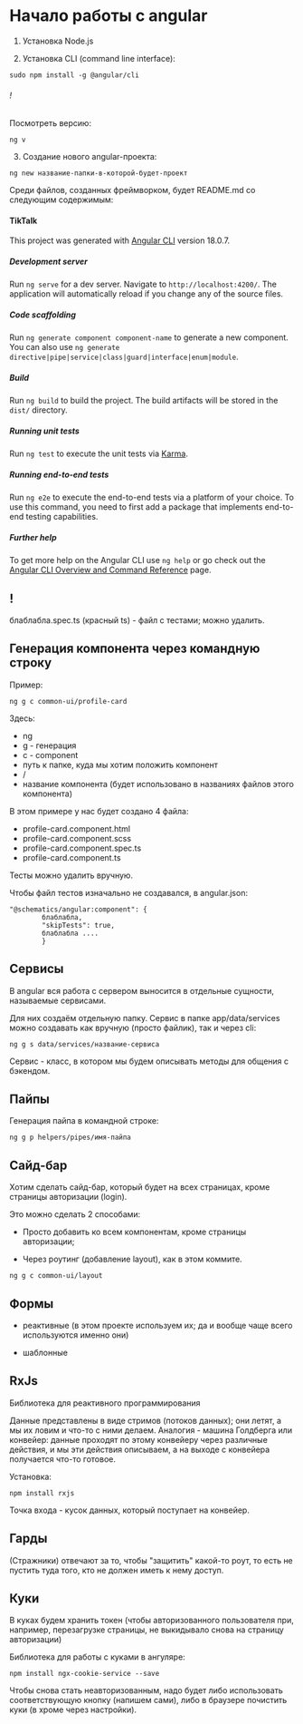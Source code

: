# Начало работы с angular

1) Установка Node.js

2) Установка CLI (command line interface):

```
sudo npm install -g @angular/cli
```

###### ! 

Посмотреть версию:

```
ng v
```

3) Создание нового angular-проекта:

```
ng new название-папки-в-которой-будет-проект
```

Среди файлов, созданных фреймворком, будет README.md со следующим содержимым:

#### TikTalk

This project was generated with [Angular CLI](https://github.com/angular/angular-cli) version 18.0.7.

##### Development server

Run `ng serve` for a dev server. Navigate to `http://localhost:4200/`. The application will automatically reload if you change any of the source files.

##### Code scaffolding

Run `ng generate component component-name` to generate a new component. You can also use `ng generate directive|pipe|service|class|guard|interface|enum|module`.

##### Build

Run `ng build` to build the project. The build artifacts will be stored in the `dist/` directory.

##### Running unit tests

Run `ng test` to execute the unit tests via [Karma](https://karma-runner.github.io).

##### Running end-to-end tests

Run `ng e2e` to execute the end-to-end tests via a platform of your choice. To use this command, you need to first add a package that implements end-to-end testing capabilities.

##### Further help

To get more help on the Angular CLI use `ng help` or go check out the [Angular CLI Overview and Command Reference](https://angular.dev/tools/cli) page.

## ! 

блаблабла.spec.ts (красный ts) - файл с тестами; можно удалить.

## Генерация компонента через командную строку

Пример:

```
ng g c common-ui/profile-card
```

Здесь:
+ ng 
+ g - генерация
+ c - component
+ путь к папке, куда мы хотим положить компонент
+ /
+ название компонента (будет использовано в названиях файлов этого компонента)

В этом примере у нас будет создано 4 файла:

+ profile-card.component.html
+ profile-card.component.scss
+ profile-card.component.spec.ts
+ profile-card.component.ts

Тесты можно удалить вручную.

Чтобы файл тестов изначально не создавался, в angular.json:

```
"@schematics/angular:component": {
        блаблабла,
        "skipTests": true,
        блаблабла ....
        }
```

## Сервисы

В angular вся работа с сервером выносится в отдельные сущности, называемые сервисами.

Для них создаём отдельную папку. Сервис в папке app/data/services можно создавать как вручную (просто файлик), так и через cli:

```
ng g s data/services/название-сервиса
```

Сервис - класс, в котором мы будем описывать методы для общения с бэкендом. 

## Пайпы

Генерация пайпа в командной строке:

```
ng g p helpers/pipes/имя-пайпа
```

## Сайд-бар

Хотим сделать сайд-бар, который будет на всех страницах, кроме страницы авторизации (login).

Это можно сделать 2 способами:

+ Просто добавить ко всем компонентам, кроме страницы авторизации;

+ Через роутинг (добавление layout), как в этом коммите.

```
ng g c common-ui/layout
```

## Формы

+ реактивные (в этом проекте используем их; да и вообще чаще всего используются именно они)

+ шаблонные

## RxJs

Библиотека для реактивного программирования

Данные представлены в виде стримов (потоков данных); они летят, а мы их ловим и что-то с ними делаем. Аналогия - машина Голдберга или конвейер: данные проходят по этому конвейеру через различные действия, и мы эти действия описываем, а на выходе с конвейера получается что-то готовое.

Установка:

```
npm install rxjs
```

Точка входа - кусок данных, который поступает на конвейер.

## Гарды

(Стражники) отвечают за то, чтобы "защитить" какой-то роут, то есть не пустить туда того, кто не должен иметь к нему доступ.

## Куки

В куках будем хранить токен (чтобы авторизованного пользователя при, например, перезагрузке страницы, не выкидывало снова на страницу авторизации)

Библиотека для работы с куками в ангуляре:

```
npm install ngx-cookie-service --save
```

Чтобы снова стать неавторизованным, надо будет либо использовать соответствующую кнопку (напишем сами), либо в браузере почистить куки (в хроме через настройки).